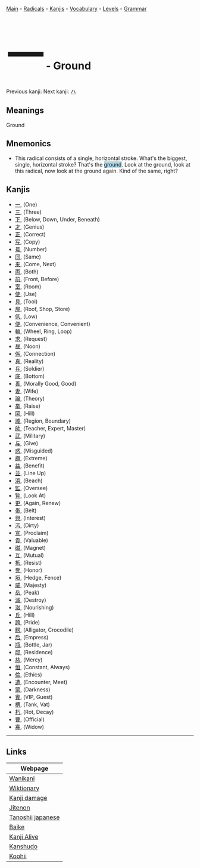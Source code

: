 <style> bigfont {font-size: 100px}</style>
[Main](../README.md) -
[Radicals](../radicals.md) -
[Kanjis](../kanjis.md) -
[Vocabulary](../vocabulary.md) -
[Levels](../levels.md) -
[Grammar](../grammar.md)
# <bigfont> 一</bigfont> - Ground 

Previous kanji: [](.md) Next kanji: [ハ](ハ.md) 

## Meanings
 Ground
## Mnemonics
 * This radical consists of a single, horizontal stroke. What's the biggest, single, horizontal stroke? That's the <span style="background-color:#ADD8E6"> ground</span>. Look at the ground, look at this radical, now look at the ground again. Kind of the same, right?


## Kanjis
 * [一](../kanjis/一.md), (One)
* [三](../kanjis/三.md), (Three)
* [下](../kanjis/下.md), (Below, Down, Under, Beneath)
* [才](../kanjis/才.md), (Genius)
* [正](../kanjis/正.md), (Correct)
* [写](../kanjis/写.md), (Copy)
* [号](../kanjis/号.md), (Number)
* [同](../kanjis/同.md), (Same)
* [来](../kanjis/来.md), (Come, Next)
* [両](../kanjis/両.md), (Both)
* [前](../kanjis/前.md), (Front, Before)
* [室](../kanjis/室.md), (Room)
* [使](../kanjis/使.md), (Use)
* [具](../kanjis/具.md), (Tool)
* [屋](../kanjis/屋.md), (Roof, Shop, Store)
* [低](../kanjis/低.md), (Low)
* [便](../kanjis/便.md), (Convenience, Convenient)
* [輪](../kanjis/輪.md), (Wheel, Ring, Loop)
* [求](../kanjis/求.md), (Request)
* [昼](../kanjis/昼.md), (Noon)
* [係](../kanjis/係.md), (Connection)
* [真](../kanjis/真.md), (Reality)
* [兵](../kanjis/兵.md), (Soldier)
* [底](../kanjis/底.md), (Bottom)
* [善](../kanjis/善.md), (Morally Good, Good)
* [妻](../kanjis/妻.md), (Wife)
* [論](../kanjis/論.md), (Theory)
* [挙](../kanjis/挙.md), (Raise)
* [岡](../kanjis/岡.md), (Hill)
* [域](../kanjis/域.md), (Region, Boundary)
* [師](../kanjis/師.md), (Teacher, Expert, Master)
* [武](../kanjis/武.md), (Military)
* [与](../kanjis/与.md), (Give)
* [惑](../kanjis/惑.md), (Misguided)
* [極](../kanjis/極.md), (Extreme)
* [益](../kanjis/益.md), (Benefit)
* [並](../kanjis/並.md), (Line Up)
* [浜](../kanjis/浜.md), (Beach)
* [監](../kanjis/監.md), (Oversee)
* [覧](../kanjis/覧.md), (Look At)
* [更](../kanjis/更.md), (Again, Renew)
* [帯](../kanjis/帯.md), (Belt)
* [興](../kanjis/興.md), (Interest)
* [汚](../kanjis/汚.md), (Dirty)
* [宣](../kanjis/宣.md), (Proclaim)
* [貴](../kanjis/貴.md), (Valuable)
* [磁](../kanjis/磁.md), (Magnet)
* [互](../kanjis/互.md), (Mutual)
* [抵](../kanjis/抵.md), (Resist)
* [誉](../kanjis/誉.md), (Honor)
* [垣](../kanjis/垣.md), (Hedge, Fence)
* [威](../kanjis/威.md), (Majesty)
* [岳](../kanjis/岳.md), (Peak)
* [滅](../kanjis/滅.md), (Destroy)
* [滋](../kanjis/滋.md), (Nourishing)
* [丘](../kanjis/丘.md), (Hill)
* [誇](../kanjis/誇.md), (Pride)
* [鰐](../kanjis/鰐.md), (Alligator, Crocodile)
* [后](../kanjis/后.md), (Empress)
* [瓶](../kanjis/瓶.md), (Bottle, Jar)
* [邸](../kanjis/邸.md), (Residence)
* [慈](../kanjis/慈.md), (Mercy)
* [恒](../kanjis/恒.md), (Constant, Always)
* [倫](../kanjis/倫.md), (Ethics)
* [遭](../kanjis/遭.md), (Encounter, Meet)
* [蒙](../kanjis/蒙.md), (Darkness)
* [賓](../kanjis/賓.md), (VIP, Guest)
* [槽](../kanjis/槽.md), (Tank, Vat)
* [朽](../kanjis/朽.md), (Rot, Decay)
* [曹](../kanjis/曹.md), (Official)
* [寡](../kanjis/寡.md), (Widow)



---

## Links 

| Webpage |
| --- |
| [Wanikani          ](https://www.wanikani.com/kanji/一) |
| [Wiktionary        ](https://en.wiktionary.org/wiki/一) |
| [Kanji damage      ](http://www.kanjidamage.com/kanji/search?utf8=✓&q=一) |
| [Jitenon           ](https://jitenon.com/kanji/一) |
| [Tanoshii japanese ](https://www.tanoshiijapanese.com/dictionary/kanji.cfm?k=一) |
| [Baike             ](https://baike.baidu.com/item/一) |
| [Kanji Alive       ](https://app.kanjialive.com/一) |
| [Kanshudo          ](https://www.kanshudo.com/searchmn?q=一) |
| [Koohii            ](https://kanji.koohii.com/study/kanji/一) |

